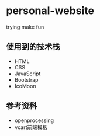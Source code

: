 # personal-website
trying make fun

## 使用到的技术栈
- HTML
- CSS
- JavaScript
- Bootstrap
- IcoMoon

## 参考资料
- openprocessing
- vcart前端模板
